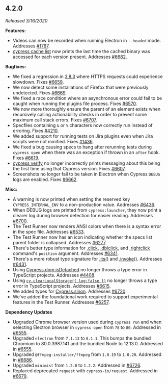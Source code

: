 ## 4.2.0

_Released 3/16/2020_

**Features:**

- Videos can now be recorded when running Electron in `--headed` mode. Addresses [#1767](https://github.com/cypress-io/cypress/issues/1767).
- [cypress cache list](/guides/guides/command-line#cypress-cache-list) now prints the last time the cached binary was accessed for each version present. Addresses [#6682](https://github.com/cypress-io/cypress/issues/6682).

**Bugfixes:**

- We fixed a regression in [3.8.3](#3-8-3) where HTTPS requests could experience slowdown. Fixes [#6659](https://github.com/cypress-io/cypress/issues/6659).
- We now detect some installations of Firefox that were previously undetected. Fixes [#6669](https://github.com/cypress-io/cypress/issues/6669).
- We fixed a race condition where an asynchronous error could fail to be caught when running the plugins file process. Fixes [#6570](https://github.com/cypress-io/cypress/issues/6570).
- We now more thoroughly ensure the parent of an element exists when recursively calling actionability checks in order to prevent some maximum call stack errors. Fixes [#6707](https://github.com/cypress-io/cypress/issues/6707).
- Specfiles containing `&` or `%` characters now correctly run instead of erroring. Fixes [#4210](https://github.com/cypress-io/cypress/issues/4210).
- We added support for running tests on Jira plugins even when Jira scripts were not minified. Fixes [#1436](https://github.com/cypress-io/cypress/issues/1436).
- We fixed a bug causing specs to hang after rerunning tests during `cypress open` when there was an exception if thrown in an `after` hook. Fixes [#6619](https://github.com/cypress-io/cypress/issues/6619).
- [cypress verify](/guides/guides/command-line#cypress-verify) no longer incorrectly prints messaging about this being the first time using that Cypress version. Fixes [#6607](https://github.com/cypress-io/cypress/issues/6607).
- Screenshots no longer fail to be taken in Electron when Cypress `DEBUG` logs are enabled. Fixes [#6662](https://github.com/cypress-io/cypress/issues/6662).

**Misc:**

- A warning is now printed when setting the reserved key `CYPRESS_INTERNAL_ENV` to a non-production value. Addresses [#6436](https://github.com/cypress-io/cypress/issues/6436).
- When DEBUG logs are printed from `cypress:launcher`, they now print a clearer log during browser detection for easier reading. Addresses [#6700](https://github.com/cypress-io/cypress/issues/6700).
- The Test Runner now renders ANSI colors when there is a syntax error in the spec file. Addresses [#6533](https://github.com/cypress-io/cypress/issues/6533).
- The Test Runner now has an icon indicating whether the specs list parent folder is collapsed. Addresses [#6277](https://github.com/cypress-io/cypress/issues/6277).
- There's better type information for [.click](/api/commands/click), [.dblclick](/api/commands/dblclick), and [.rightclick](/api/commands/rightclick) command's `position` argument. Addresses [#6341](https://github.com/cypress-io/cypress/issues/6341).
- There's a more robust type signature for [.its()](/api/commands/its) and [.invoke()](/api/commands/invoke). Addresses [#6431](https://github.com/cypress-io/cypress/issues/6431).
- Using [Cypress.dom.isDetached](/api/cypress-api/dom#Is-detached) no longer throws a type error in TypeScript projects. Addresses [#4408](https://github.com/cypress-io/cypress/issues/4408).
- Using [`cy.clearLocalStorage({ log:false })`](/api/commands/clearlocalstorage) no longer throws a type error in TypeScript projects. Addresses [#6615](https://github.com/cypress-io/cypress/issues/6615).
- We added types for [Cypress.sinon](/api/utilities/sinon). Addresses [#6720](https://github.com/cypress-io/cypress/issues/6720).
- We've added the foundational work required to support experimental features in the Test Runner. Addresses [#6257](https://github.com/cypress-io/cypress/issues/6257).

**Dependency Updates**

- Upgraded Chrome browser version used during `cypress run` and when selecting Electron browser in `cypress open` from `78` to `80`. Addressed in [#6555](https://github.com/cypress-io/cypress/pull/6555).
- Upgraded `electron` from `7.1.13` to `8.1.1`. This bumps the bundled Chromium to 80.0.3987.141 and the bundled Node to 12.13.0. Addressed in [#6555](https://github.com/cypress-io/cypress/pull/6555).
- Upgraded `@ffmpeg-installer/ffmpeg` from `1.0.19` to `1.0.20`. Addressed in [#6686](https://github.com/cypress-io/cypress/pull/6686).
- Upgraded `minimist` from `1.2.0` to `1.2.2`. Addressed in [#6726](https://github.com/cypress-io/cypress/pull/6726).
- Replaced deprecated `request` with `cypress-io/request`. Addressed in [#6679](https://github.com/cypress-io/cypress/pull/6679).
